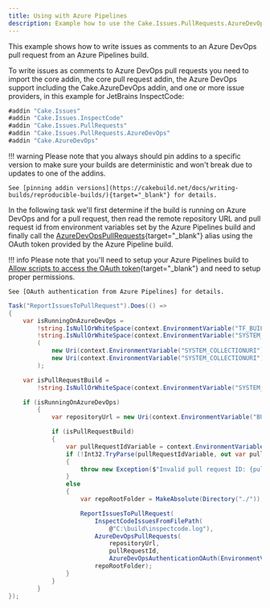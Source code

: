 ```yaml
---
title: Using with Azure Pipelines
description: Example how to use the Cake.Issues.PullRequests.AzureDevOps addin from an Azure Pipelines build.
---
```


This example shows how to write issues as comments to an Azure DevOps pull request from an Azure Pipelines build.

To write issues as comments to Azure DevOps pull requests you need to import the core addin,
the core pull request addin, the Azure DevOps support including the Cake.AzureDevOps addin, and one or more issue providers,
in this example for JetBrains InspectCode:

```csharp
#addin "Cake.Issues"
#addin "Cake.Issues.InspectCode"
#addin "Cake.Issues.PullRequests"
#addin "Cake.Issues.PullRequests.AzureDevOps"
#addin "Cake.AzureDevOps"
```

!!! warning
    Please note that you always should pin addins to a specific version to make sure your builds are deterministic and
    won't break due to updates to one of the addins.

    See [pinning addin versions](https://cakebuild.net/docs/writing-builds/reproducible-builds/){target="_blank"} for details.

In the following task we'll first determine if the build is running on Azure DevOps and for a pull request,
then read the remote repository URL and pull request id from environment variables set by the Azure Pipelines build
and finally call the [AzureDevOpsPullRequests](https://cakebuild.net/api/Cake.Issues.PullRequests.AzureDevOps/AzureDevOpsPullRequestSystemAliases/){target="_blank"}
alias using the OAuth token provided by the Azure Pipeline build.

!!! info
    Please note that you'll need to setup your Azure Pipelines build to
    [Allow scripts to access the OAuth token](https://docs.microsoft.com/en-us/azure/devops/pipelines/build/options#allow-scripts-to-access-the-oauth-token){target="_blank"}
    and need to setup proper permissions.

    See [OAuth authentication from Azure Pipelines] for details.

```csharp
Task("ReportIssuesToPullRequest").Does(() =>
{
    var isRunningOnAzureDevOps =
        !string.IsNullOrWhiteSpace(context.EnvironmentVariable("TF_BUILD")) &&
        !string.IsNullOrWhiteSpace(context.EnvironmentVariable("SYSTEM_COLLECTIONURI")) &&
        (
            new Uri(context.EnvironmentVariable("SYSTEM_COLLECTIONURI")).Host == "dev.azure.com" ||
            new Uri(context.EnvironmentVariable("SYSTEM_COLLECTIONURI")).Host.EndsWith("visualstudio.com")
        );

    var isPullRequestBuild =
        !string.IsNullOrWhiteSpace(context.EnvironmentVariable("SYSTEM_PULLREQUEST_PULLREQUESTID"));

    if (isRunningOnAzureDevOps)
        {
            var repositoryUrl = new Uri(context.EnvironmentVariable("BUILD_REPOSITORY_URI"));

            if (isPullRequestBuild)
            {
                var pullRequestIdVariable = context.EnvironmentVariable("SYSTEM_PULLREQUEST_PULLREQUESTID");
                if (!Int32.TryParse(pullRequestIdVariable, out var pullRequestId))
                {
                    throw new Exception($"Invalid pull request ID: {pullRequestIdVariable}");
                }
                else
                {
                    var repoRootFolder = MakeAbsolute(Directory("./"));

                    ReportIssuesToPullRequest(
                        InspectCodeIssuesFromFilePath(
                            @"C:\build\inspectcode.log"),
                        AzureDevOpsPullRequests(
                            repositoryUrl,
                            pullRequestId,
                            AzureDevOpsAuthenticationOAuth(EnvironmentVariable("SYSTEM_ACCESSTOKEN"))),
                        repoRootFolder);
                }
            }
        }
});
```

[OAuth authentication from Azure Pipelines]: ../setup.md#oauth-authentication-from-azure-pipelines
